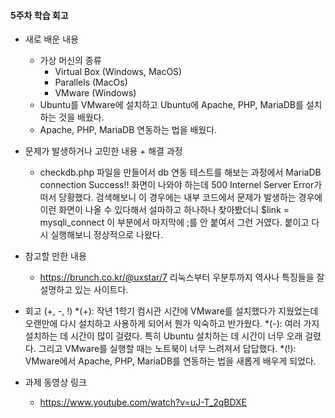 #### 5주차 학습 회고

* 새로 배운 내용
  * 가상 머신의 종류
    * Virtual Box (Windows, MacOS)
    * Parallels (MacOs)
    * VMware (Windows)
  * Ubuntu를 VMware에 설치하고 Ubuntu에 Apache, PHP, MariaDB를 설치하는 것을 배웠다.
  * Apache, PHP, MariaDB 연동하는 법을 배웠다.
  
  
  
* 문제가 발생하거나 고민한 내용 + 해결 과정
  * checkdb.php 파일을 만들어서 db 연동 테스트를 해보는 과정에서 MariaDB connection Success!! 화면이 나와야 하는데 
    500 Internel Server Error가 떠서 당황했다. 검색해보니 이 경우에는 내부 코드에서 문제가 발생하는 경우에 이런 화면이 나올 수 있다해서
    설마하고 하나하나 찾아봤더니 $link = mysqli_connect 이 부분에서 마지막에 ;를 안 붙여서 그런 거였다. 붙이고 다시 실행해보니 정상적으로 나왔다.


* 참고할 만한 내용
  * https://brunch.co.kr/@uxstar/7
    리눅스부터 우분투까지 역사나 특징들을 잘 설명하고 있는 사이트다.



* 회고 (+, -, !)
  *(+): 작년 1학기 컴시관 시간에 VMware를 설치했다가 지웠었는데 오랜만에 다시 설치하고 사용하게 되어서 뭔가 익숙하고 반가웠다.
  *(-): 여러 가지 설치하는 데 시간이 많이 걸렸다. 특히 Ubuntu 설치하는 데 시간이 너무 오래 걸렸다. 그리고 VMware를 실행할 때는 노트북이 너무 느려져서 답답했다.
  *(!): VMware에서 Apache, PHP, MariaDB를 연동하는 법을 새롭게 배우게 되었다.



* 과제 동영상 링크
  * https://www.youtube.com/watch?v=uJ-T_2qBDXE

